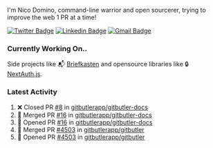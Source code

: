 
I'm Nico Domino, command-line warrior and open sourcerer, trying to improve the web 1 PR at a time!

[![Twitter Badge](https://img.shields.io/badge/-@ndom91-1ca0f1?style=flat-square&labelColor=1ca0f1&logo=twitter&logoColor=white&link=https://twitter.com/ndom91)](https://twitter.com/ndom91) [![Linkedin Badge](https://img.shields.io/badge/-ndom91-blue?style=flat-square&logo=Linkedin&logoColor=white&link=https://www.linkedin.com/in/ndom91/)](https://www.linkedin.com/in/ndom91/) [![Gmail Badge](https://img.shields.io/badge/-yo@ndo.dev-c14438?style=flat-square&logo=mail.ru&logoColor=white&link=mailto:yo@ndo.dev)](mailto:yo@ndo.dev)

### Currently Working On..

Side projects like 📬 [Briefkasten](https://briefkastenhq.com) and opensource libraries like 🔒 [NextAuth.js](https://github.com/nextauthjs/next-auth).

<!--START_SECTION_PROFILE_VIEWS:readme-info-->
<!--END_SECTION_PROFILE_VIEWS:readme-info-->

<!--START_SECTION_DAILY_COMMIT:readme-info-->
<!--END_SECTION_DAILY_COMMIT:readme-info-->

<!--START_SECTION_WEEKLY_COMMIT:readme-info-->
<!--END_SECTION_WEEKLY_COMMIT:readme-info-->

### Latest Activity

<!--START_SECTION:activity-->
1. ❌ Closed PR [#8](https://github.com/gitbutlerapp/gitbutler-docs/pull/8) in [gitbutlerapp/gitbutler-docs](https://github.com/gitbutlerapp/gitbutler-docs)
2. 🎉 Merged PR [#16](https://github.com/gitbutlerapp/gitbutler-docs/pull/16) in [gitbutlerapp/gitbutler-docs](https://github.com/gitbutlerapp/gitbutler-docs)
3. 💪 Opened PR [#16](https://github.com/gitbutlerapp/gitbutler-docs/pull/16) in [gitbutlerapp/gitbutler-docs](https://github.com/gitbutlerapp/gitbutler-docs)
4. 🎉 Merged PR [#4503](https://github.com/gitbutlerapp/gitbutler/pull/4503) in [gitbutlerapp/gitbutler](https://github.com/gitbutlerapp/gitbutler)
5. 💪 Opened PR [#4503](https://github.com/gitbutlerapp/gitbutler/pull/4503) in [gitbutlerapp/gitbutler](https://github.com/gitbutlerapp/gitbutler)
<!--END_SECTION:activity-->
